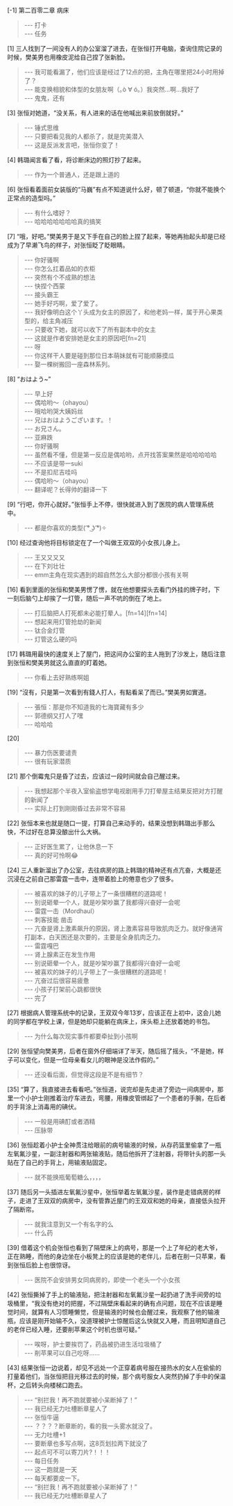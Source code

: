 
[-1] 第二百零二章 病床
>--- 打卡<br>
>--- 任务<br>

[1] 三人找到了一间没有人的办公室溜了进去，在张恒打开电脑，查询住院记录的时候，樊美男也用橡皮泥给自己捏了张新脸。
>--- 我可能看漏了，他们应该是经过了12点的把，主角在哪里把24小时用掉了？<br>
>--- 能变换相貌和体型的女朋友啊（｡ò ∀ ó｡）我突然…啊…我好了<br>
>--- 鬼鬼，还有<br>

[3] 张恒对她道，“没关系，有人进来的话在他喊出来前放倒就好。”
>--- 锤式思维<br>
>--- 只要把看见我的人都杀了，就是完美潜入<br>
>--- 这是反派发言吧，张恒你变了！<br>

[4] 韩璐闻言看了看，将诊断床边的照灯抄了起来。
>--- 作为一个普通人，还是跟上道的<br>

[6] 张恒看着面前女装版的“马巍”有点不知道说什么好，顿了顿道，“你就不能换个正常点的造型吗。”
>--- 有什么嗜好？<br>
>--- 哈哈哈哈哈哈哈真的搞笑<br>

[7] “哦，好吧。”樊美男于是又下手在自己的脸上捏了起来，等她再抬起头却是已经成为了早濑飞鸟的样子，对张恒眨了眨眼睛。
>--- 你好骚啊<br>
>--- 你怎么扛着品如的衣柜<br>
>--- 突然有个不成熟的想法<br>
>--- 快捏个西蒙<br>
>--- 接头霸王<br>
>--- 她手好巧啊，爱了爱了。<br>
>--- 我好像明白这个丫头成为女主的原因了，和他老妈一样，属于开心果类型的，给主角减压<br>
>--- 只要收下她，就可以收下了所有副本中的女主<br>
>--- 这就是作者安排她是女主的原因吧[fn=21]<br>
>--- 呀<br>
>--- 你这样干人要是碰到那位日本萌妹就有可能顺藤摸瓜<br>
>--- 娶一棵树搬回一座森林系列。<br>

[8] “おはよう~”
>--- 早上好<br>
>--- 偶哈哟～（ohayou）<br>
>--- 哦哈哟哭大姨妈丝<br>
>--- 兄はおはようございます。！<br>
>--- お兄さん。<br>
>--- 亚麻跌<br>
>--- 你好骚啊<br>
>--- 虽然看不懂，但是第一反应是偶哈哟，点开找答案果然是哈哈哈哈哈<br>
>--- 不应该是带一suki<br>
>--- 不是扣尼吉哇吗<br>
>--- 偶哈哟～（ohayou）<br>
>--- 翻译呢？长得帅的翻译一下<br>

[9] “行吧，你开心就好。”张恒手上不停，很快就进入到了医院的病人管理系统中。
>--- 都是你喜欢的类型( ͡° ͜ʖ ͡°)✧<br>

[10] 经过查询他将目标锁定在了一个叫做王双双的小女孩儿身上。
>--- 王又又又又<br>
>--- 在下刘壮壮<br>
>--- emm主角在现实遇到的超自然怎么大部分都很小孩有关啊<br>

[16] 看到里面的张恒和樊美男愣了愣，就在他想要探头去看门外挂的牌子时，下一刻后脑勺上却挨了一灯管，随后一声不吭的倒在了地上。
>--- 打后脑把人打死都未必能打晕人。[fn=14][fn=14]<br>
>--- 想起来用灯管抢劫的新闻<br>
>--- 钛合金灯管<br>
>--- 灯管这么硬的吗<br>

[17] 韩璐用最快的速度关上了屋门，把这间办公室的主人拖到了沙发上，随后注意到张恒和樊美男就这么直直的盯着她。
>--- 你看上去好熟练啊姐<br>

[19] “沒有，只是第一次看到有錢人打人，有點看呆了而已。”樊美男如實道。
>--- 張恒：那是你不知道我的七海寶藏有多少<br>
>--- 郭德纲又打人了嘿<br>
>--- 哈哈哈<br>

[20] 
>--- 暴力伤医要谴责<br>
>--- 很有玩家潜质<br>

[21] 那个倒霉鬼只是昏了过去，应该过一段时间就会自己醒过来。
>--- 我想起那个半夜入室偷盗想学电视剧用手刀打晕屋主结果反把对方打醒的新闻了<br>
>--- 实际上打到刚刚昏过去非常不容易<br>

[22] 张恒本来也就是随口一提，打算自己来动手的，结果没想到韩璐出手那么快，不过好在总算没酿出什么大祸。
>--- 正好医生累了，让他休息一下<br>
>--- 真的好可怜啊😂<br>

[24] 三人重新溜出了办公室，去往病房的路上韩璐的精神还有点亢奋，大概是还沉浸在之前自己那雷霆一击中，连带着脸上的倦意也少了很多。
>--- 被喜欢的妹子的儿子带上了一条很糟糕的道路呢！<br>
>--- 别说砸晕一个人，就是吵架吵赢了我都得兴奋好一会呢<br>
>--- 雷霆一击（Mordhaul）<br>
>--- 刺客技能 凿击<br>
>--- 亢奋是肾上激素飙升的原因，肾上激素容易导致肌肉乏力。就好像通宵打副本，白天困还是次要的，主要是全身肌肉乏力。<br>
>--- 雷霆嘎巴<br>
>--- 肾上腺素正在发生作用<br>
>--- 别说砸晕一个人，就是吵架吵赢了我都得兴奋好一会呢<br>
>--- 被喜欢的妹子的儿子带上了一条很糟糕的道路呢！<br>
>--- 亢奋过后很容易疲惫<br>
>--- 小孩子打架前心跳都很快<br>
>--- 完了<br>

[27] 根据病人管理系统中的记录，王双双今年13岁，应该正在上初中，这会儿她的同学都在学校上课，但是她却只能躺在病床上，床头柜上还放着她的书包。
>--- 为什么每次现实事件都要牵扯到小孩啊<br>

[29] 张恒望向樊美男，后者在窗外仔细端详了半天，随后摇了摇头，“不是她，样子可以变化，但是一位母亲看女儿的眼神是没法作假的。”
>--- 还没看后面，但觉得这段是不是有细节？<br>

[35] “算了，我直接进去看看吧。”张恒道，说完却是先走进了旁边一间病房中，那里一个小护士刚推着治疗车进去，弯腰，用橡皮管绑起了一个患者的手腕，在后者的手背涂上消毒用的碘伏。
>--- 一般是用碘酊或者酒精<br>
>--- 压脉带<br>

[36] 张恒趁着小护士全神贯注给眼前的病号输液的时候，从存药篮里偷拿了一瓶左氧氟沙星，一副注射器和两张输液贴，随后他拆开了注射器，将带针头的那一头贴在了自己的手背上，用输液贴固定。
>--- 就不能换瓶葡萄糖么，，，，<br>

[37] 随后另一头插进左氧氟沙星中，张恒举着左氧氟沙星，装作是走错病房的样子，走进了王双双的病房中，没有管靠近屋门的王双双和她的母亲，直接低头拉开了隔断帘。
>--- 就我注意到又一个有名字的么<br>
>--- 什么药<br>

[39] 借着这个机会张恒也看到了隔壁床上的病号，那是一个上了年纪的老大爷，正在熟睡，而他的身边坐在小板凳上的应该是她的老伴儿，后者在削一只苹果，看到张恒后脸上也很惊讶。
>--- 医院不会安排男女同病房的，即使一个老头一个小女孩<br>

[42] 张恒撕掉了手上的输液贴，把注射器和左氧氟沙星一起扔进了洗手间旁的垃圾桶里，“我没有绝对的把握，不过隔壁床看起来的确有点问题，现在不应该是睡觉时间，就算有人习惯睡懒觉，但是输液的时候也会醒过来，我观察了他的输液瓶，应该是刚开始输不久，没道理被护士惊醒后这么快就又入睡，而且明知道自己的老伴已经入睡，还要削苹果这个时机也很可疑。”
>--- 唉呀，护士要挨罚了，药品被扔进生活垃圾桶了<br>
>--- 削苹果可以自己吃呀……<br>

[43] 结果张恒一边说着，却见不远处一个正穿着病号服在接热水的女人在偷偷的打量着他们，当张恒把目光移过去的时候，那个病号服女人突然扔掉了手中的保温杯，之后转头向楼梯口跑去。
>--- “别拦我！再不跑就要被小呆断掉了！”<br>
>--- 我已经无力吐槽断章星人了<br>
>--- 张恒牛逼<br>
>--- ？？？？断章断的，看的我一头雾水就没了。<br>
>--- 无力吐槽+1<br>
>--- 要断章也多写点啊，这8页划拉两下就没了<br>
>--- 起点可不可以寄刀片?！！！<br>
>--- 每日任务<br>
>--- 这一跑就是一天<br>
>--- 每天都要皮一下。<br>
>--- “别拦我！再不跑就要被小呆断掉了！”<br>
>--- 我已经无力吐槽断章星人了<br>
